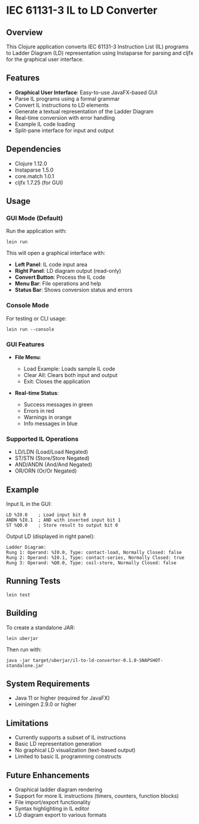 # IEC 61131-3 IL to LD Converter

## Overview
This Clojure application converts IEC 61131-3 Instruction List (IL) programs to Ladder Diagram (LD) representation using Instaparse for parsing and cljfx for the graphical user interface.

## Features
- **Graphical User Interface**: Easy-to-use JavaFX-based GUI
- Parse IL programs using a formal grammar
- Convert IL instructions to LD elements
- Generate a textual representation of the Ladder Diagram
- Real-time conversion with error handling
- Example IL code loading
- Split-pane interface for input and output

## Dependencies
- Clojure 1.12.0
- Instaparse 1.5.0
- core.match 1.0.1
- cljfx 1.7.25 (for GUI)

## Usage

### GUI Mode (Default)
Run the application with:
```
lein run
```

This will open a graphical interface with:
- **Left Panel**: IL code input area
- **Right Panel**: LD diagram output (read-only)
- **Convert Button**: Process the IL code
- **Menu Bar**: File operations and help
- **Status Bar**: Shows conversion status and errors

### Console Mode
For testing or CLI usage:
```
lein run --console
```

### GUI Features
- **File Menu**:
  - Load Example: Loads sample IL code
  - Clear All: Clears both input and output
  - Exit: Closes the application

- **Real-time Status**: 
  - Success messages in green
  - Errors in red
  - Warnings in orange
  - Info messages in blue

### Supported IL Operations
- LD/LDN (Load/Load Negated)
- ST/STN (Store/Store Negated)
- AND/ANDN (And/And Negated)
- OR/ORN (Or/Or Negated)

## Example
Input IL in the GUI:
```
LD %I0.0    ; Load input bit 0
ANDN %I0.1  ; AND with inverted input bit 1
ST %Q0.0    ; Store result to output bit 0
```

Output LD (displayed in right panel):
```
Ladder Diagram:
Rung 1: Operand: %I0.0, Type: contact-load, Normally Closed: false
Rung 2: Operand: %I0.1, Type: contact-series, Normally Closed: true
Rung 3: Operand: %Q0.0, Type: coil-store, Normally Closed: false
```

## Running Tests
```
lein test
```

## Building
To create a standalone JAR:
```
lein uberjar
```

Then run with:
```
java -jar target/uberjar/il-to-ld-converter-0.1.0-SNAPSHOT-standalone.jar
```

## System Requirements
- Java 11 or higher (required for JavaFX)
- Leiningen 2.9.0 or higher

## Limitations
- Currently supports a subset of IL instructions
- Basic LD representation generation
- No graphical LD visualization (text-based output)
- Limited to basic IL programming constructs

## Future Enhancements
- Graphical ladder diagram rendering
- Support for more IL instructions (timers, counters, function blocks)
- File import/export functionality
- Syntax highlighting in IL editor
- LD diagram export to various formats
